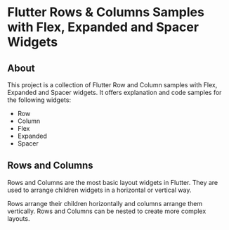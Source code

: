 # Flutter Rows & Columns Samples with Flex, Expanded and Spacer Widgets
## About 
This project is a collection of Flutter Row and Column samples with Flex, Expanded and Spacer widgets.
It offers explanation and code samples for the following widgets:
* Row
* Column
* Flex
* Expanded
* Spacer

## Rows and Columns
Rows and Columns are the most basic layout widgets in Flutter. 
They are used to arrange children widgets in a horizontal or vertical way.

Rows arrange their children horizontally and columns arrange them vertically.
Rows and Columns can be nested to create more complex layouts.




